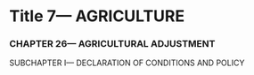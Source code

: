 
# Title 7— AGRICULTURE
### CHAPTER 26— AGRICULTURAL ADJUSTMENT

SUBCHAPTER I— DECLARATION OF CONDITIONS AND POLICY
